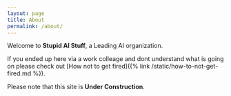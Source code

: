 ```yaml
---
layout: page
title: About
permalink: /about/
---
```


Welcome to **Stupid AI Stuff**, a Leading AI organization.

If you ended up here via a work colleage and dont understand what is going on please check out [How not to get fired]({% link /static/how-to-not-get-fired.md %}).

Please note that this site is **Under Construction**. 